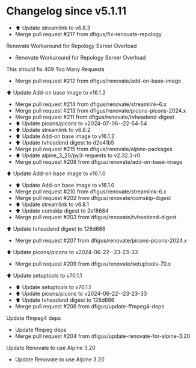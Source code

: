 # Changelog since v5.1.11
- ⬆️ Update streamlink to v6.8.3 
- Merge pull request #217 from dfigus/fix-renovate-repology

Renovate Workaround for Repology Server Overload 
- Renovate Workaround for Repology Server Overload

This should fix 409 Too Many Requests 
- Merge pull request #212 from dfigus/renovate/add-on-base-image

⬆️ Update Add-on base image to v16.1.2 
- Merge pull request #214 from dfigus/renovate/streamlink-6.x 
- Merge pull request #213 from dfigus/renovate/picons-picons-2024.x 
- Merge pull request #211 from dfigus/renovate/tvheadend-digest 
- ⬆️ Update picons/picons to v2024-07-06--22-54-54 
- ⬆️ Update streamlink to v6.8.2 
- ⬆️ Update Add-on base image to v16.1.2 
- ⬆️ Update tvheadend digest to d2e41b5 
- Merge pull request #215 from dfigus/renovate/alpine-packages 
- ⬆️ Update alpine_3_20/py3-requests to v2.32.3-r0 
- Merge pull request #208 from dfigus/renovate/add-on-base-image

⬆️ Update Add-on base image to v16.1.0 
- ⬆️ Update Add-on base image to v16.1.0 
- Merge pull request #210 from dfigus/renovate/streamlink-6.x 
- Merge pull request #202 from dfigus/renovate/comskip-digest 
- ⬆️ Update streamlink to v6.8.1 
- ⬆️ Update comskip digest to 2ef8684 
- Merge pull request #203 from dfigus/renovate/tvheadend-digest

⬆️ Update tvheadend digest to 128d686 
- Merge pull request #207 from dfigus/renovate/picons-picons-2024.x

⬆️ Update picons/picons to v2024-06-22--23-23-33 
- Merge pull request #209 from dfigus/renovate/setuptools-70.x

⬆️ Update setuptools to v70.1.1 
- ⬆️ Update setuptools to v70.1.1 
- ⬆️ Update picons/picons to v2024-06-22--23-23-33 
- ⬆️ Update tvheadend digest to 128d686 
- Merge pull request #206 from dfigus/update-ffmpeg4-deps

Update ffmpeg4 deps 
- Update ffmpeg deps 
- Merge pull request #204 from dfigus/update-renovate-for-alpine-3.20

Update Renovate to use Alpine 3.20 
- Update Renovate to use Alpine 3.20 

